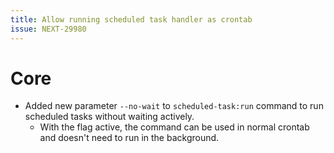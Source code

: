 ```yaml
---
title: Allow running scheduled task handler as crontab
issue: NEXT-29980
---
```


# Core

* Added new parameter `--no-wait` to `scheduled-task:run` command to run scheduled tasks without waiting actively. 
  * With the flag active, the command can be used in normal crontab and doesn't need to run in the background.
